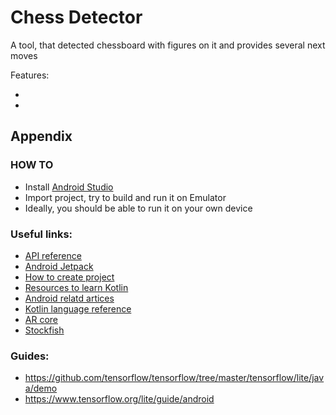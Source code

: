 














# Chess Detector

A tool, that detected chessboard with figures on it and provides several next moves

Features:

* 

* 



## Appendix

### HOW TO

- Install [Android Studio](https://developer.android.com/studio/)
- Import project, try to build and run it on Emulator
- Ideally, you should be able to run it on your own device


### Useful links:

- [API reference](https://developer.android.com/reference/)
- [Android Jetpack](https://developer.android.com/jetpack)
- [How to create project](https://developer.android.com/studio/projects/create-project)
- [Resources to learn Kotlin](https://developer.android.com/kotlin/resources)
- [Android relatd artices](https://medium.com/androiddevelopers/tagged/kotlin)
- [Kotlin language reference](https://kotlinlang.org/docs/reference/)
- [AR core](https://developers.google.com/ar/discover/)
- [Stockfish](https://stockfishchess.org/)

### Guides:

- https://github.com/tensorflow/tensorflow/tree/master/tensorflow/lite/java/demo
- https://www.tensorflow.org/lite/guide/android
